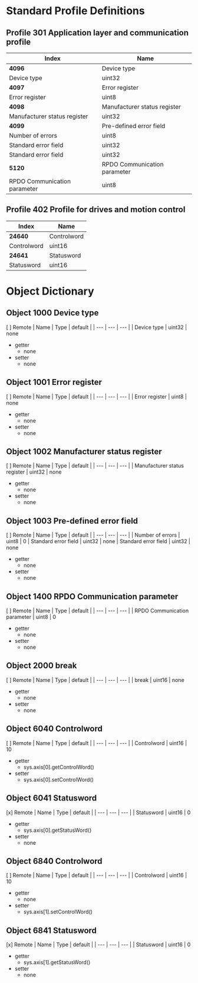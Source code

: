 # Standard Profile Definitions

## Profile 301 Application layer and communication profile
| Index | Name |
| --- | --- |
| **4096**| Device type |
|  Device type | uint32 |
| **4097**| Error register |
|  Error register | uint8 |
| **4098**| Manufacturer status register |
|  Manufacturer status register | uint32 |
| **4099**| Pre-defined error field |
|  Number of errors | uint8 |
|  Standard error field | uint32 |
|  Standard error field | uint32 |
| **5120**| RPDO Communication parameter |
|  RPDO Communication parameter | uint8 |
## Profile 402 Profile for drives and motion control
| Index | Name |
| --- | --- |
| **24640**| Controlword |
|  Controlword | uint16 |
| **24641**| Statusword |
|  Statusword | uint16 |

# Object Dictionary

## Object 1000 Device type
[ ] Remote
| Name | Type | default |
| --- | --- | --- |
| Device type | uint32 | none
- getter 
    - none
- setter 
    - none
## Object 1001 Error register
[ ] Remote
| Name | Type | default |
| --- | --- | --- |
| Error register | uint8 | none
- getter 
    - none
- setter 
    - none
## Object 1002 Manufacturer status register
[ ] Remote
| Name | Type | default |
| --- | --- | --- |
| Manufacturer status register | uint32 | none
- getter 
    - none
- setter 
    - none
## Object 1003 Pre-defined error field
[ ] Remote
| Name | Type | default |
| --- | --- | --- |
| Number of errors | uint8 | 0
| Standard error field | uint32 | none
| Standard error field | uint32 | none
- getter 
    - none
- setter 
    - none
## Object 1400 RPDO Communication parameter
[ ] Remote
| Name | Type | default |
| --- | --- | --- |
| RPDO Communication parameter | uint8 | 0
- getter 
    - none
- setter 
    - none
## Object 2000 break
[ ] Remote
| Name | Type | default |
| --- | --- | --- |
| break | uint16 | none
- getter 
    - none
- setter 
    - none
## Object 6040 Controlword
[ ] Remote
| Name | Type | default |
| --- | --- | --- |
| Controlword | uint16 | 10
- getter 
    - sys.axis[0].getControlWord()
- setter 
    - sys.axis[0].setControlWord()
## Object 6041 Statusword
[x] Remote
| Name | Type | default |
| --- | --- | --- |
| Statusword | uint16 | 0
- getter 
    - sys.axis[0].getStatusWord()
- setter 
    - none
## Object 6840 Controlword
[ ] Remote
| Name | Type | default |
| --- | --- | --- |
| Controlword | uint16 | 10
- getter 
    - none
- setter 
    - sys.axis[1].setControlWord()
## Object 6841 Statusword
[x] Remote
| Name | Type | default |
| --- | --- | --- |
| Statusword | uint16 | 0
- getter 
    - sys.axis[1].getStatusWord()
- setter 
    - none
